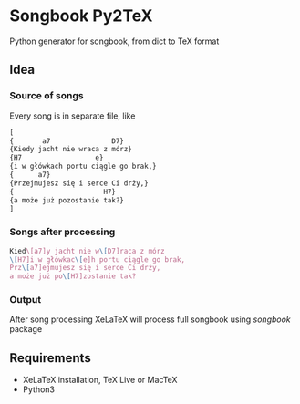 # Songbook Py2TeX
Python generator for songbook, from dict to TeX format

## Idea

### Source of songs

Every song is in separate file, like
```python
[
{       a7               D7}
{Kiedy jacht nie wraca z mórz}
{H7                  e}
{i w główkach portu ciągle go brak,}
{      a7}
{Przejmujesz się i serce Ci drży,}
{                      H7}
{a może już pozostanie tak?}
]
```

### Songs after processing
```tex
Kied\[a7]y jacht nie w\[D7]raca z mórz
\[H7]i w główkac\[e]h portu ciągle go brak,
Prz\[a7]ejmujesz się i serce Ci drży,
a może już po\[H7]zostanie tak?
```

### Output

After song processing XeLaTeX will process full songbook using *songbook* package

## Requirements
- XeLaTeX installation, TeX Live or MacTeX
- Python3
